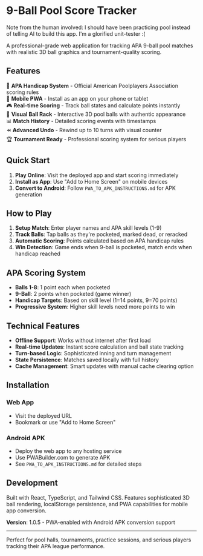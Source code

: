 # 9-Ball Pool Score Tracker

Note from the human involved: I should have been practicing pool instead of telling AI to build this app. I'm a glorified unit-tester :(

A professional-grade web application for tracking APA 9-ball pool matches with realistic 3D ball graphics and tournament-quality scoring.

## Features

🎱 **APA Handicap System** - Official American Poolplayers Association scoring rules  
📱 **Mobile PWA** - Install as an app on your phone or tablet  
🎮 **Real-time Scoring** - Track ball states and calculate points instantly  
🎯 **Visual Ball Rack** - Interactive 3D pool balls with authentic appearance  
📊 **Match History** - Detailed scoring events with timestamps  
⏪ **Advanced Undo** - Rewind up to 10 turns with visual counter  
🏆 **Tournament Ready** - Professional scoring system for serious players

## Quick Start

1. **Play Online**: Visit the deployed app and start scoring immediately
2. **Install as App**: Use "Add to Home Screen" on mobile devices
3. **Convert to Android**: Follow `PWA_TO_APK_INSTRUCTIONS.md` for APK generation

## How to Play

1. **Setup Match**: Enter player names and APA skill levels (1-9)
2. **Track Balls**: Tap balls as they're pocketed, marked dead, or reracked
3. **Automatic Scoring**: Points calculated based on APA handicap rules
4. **Win Detection**: Game ends when 9-ball is pocketed, match ends when handicap reached

## APA Scoring System

- **Balls 1-8**: 1 point each when pocketed
- **9-Ball**: 2 points when pocketed (game winner)
- **Handicap Targets**: Based on skill level (1=14 points, 9=70 points)
- **Progressive System**: Higher skill levels need more points to win

## Technical Features

- **Offline Support**: Works without internet after first load
- **Real-time Updates**: Instant score calculation and ball state tracking
- **Turn-based Logic**: Sophisticated inning and turn management
- **State Persistence**: Matches saved locally with full history
- **Cache Management**: Smart updates with manual cache clearing option

## Installation

### Web App
- Visit the deployed URL
- Bookmark or use "Add to Home Screen"

### Android APK
- Deploy the web app to any hosting service
- Use PWABuilder.com to generate APK
- See `PWA_TO_APK_INSTRUCTIONS.md` for detailed steps

## Development

Built with React, TypeScript, and Tailwind CSS. Features sophisticated 3D ball rendering, localStorage persistence, and PWA capabilities for mobile app conversion.

**Version**: 1.0.5 - PWA-enabled with Android APK conversion support

---

Perfect for pool halls, tournaments, practice sessions, and serious players tracking their APA league performance.
